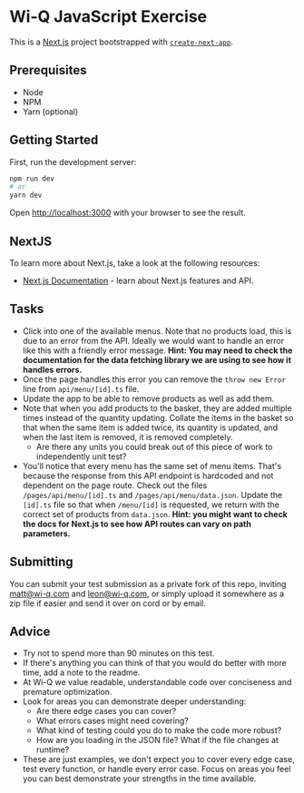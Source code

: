 # Wi-Q JavaScript Exercise

This is a [Next.js](https://nextjs.org/) project bootstrapped with [`create-next-app`](https://github.com/vercel/next.js/tree/canary/packages/create-next-app).

## Prerequisites

- Node
- NPM
- Yarn (optional)

## Getting Started

First, run the development server:

```bash
npm run dev
# or
yarn dev
```

Open [http://localhost:3000](http://localhost:3000) with your browser to see the result.

## NextJS

To learn more about Next.js, take a look at the following resources:

- [Next.js Documentation](https://nextjs.org/docs) - learn about Next.js features and API.

## Tasks

- Click into one of the available menus. Note that no products load, this is due to an error from the API.
Ideally we would want to handle an error like this with a friendly error message. **Hint: You may need to check the
documentation for the data fetching library we are using to see how it handles errors.**
- Once the page handles this error you can remove the `throw new Error` line from `api/menu/[id].ts` file.
- Update the app to be able to remove products as well as add them.
- Note that when you add products to the basket, they are added multiple times instead of the quantity updating.
Collate the items in the basket so that when the same item is added twice, its quantity is updated, and when the last
item is removed, it is removed completely.
  - Are there any units you could break out of this piece of work to independently unit test?
- You'll notice that every menu has the same set of menu items. That's because the response from this API endpoint
is hardcoded and not dependent on the page route. Check out the files `/pages/api/menu/[id].ts` and `/pages/api/menu/data.json`.
Update the `[id].ts` file so that when `/menu/[id]` is requested, we return with the correct set of products from `data.json`.
**Hint: you might want to check the docs for Next.js to see how API routes can vary on path parameters.**


## Submitting

You can submit your test submission as a private fork of this repo, inviting matt@wi-q.com and leon@wi-q.com, or simply upload it somewhere
as a zip file if easier and send it over on cord or by email.

## Advice

- Try not to spend more than 90 minutes on this test.
- If there's anything you can think of that you would do better with more time, add a note to the readme.
- At Wi-Q we value readable, understandable code over conciseness and premature optimization.
- Look for areas you can demonstrate deeper understanding:
  - Are there edge cases you can cover?
  - What errors cases might need covering?
  - What kind of testing could you do to make the code more robust?
  - How are you loading in the JSON file? What if the file changes at runtime?
- These are just examples, we don't expect you to cover every edge case, test every function, or handle every error case. Focus on areas you feel you can best demonstrate your strengths in the time available.
